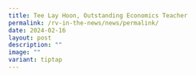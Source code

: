 ```yaml
---
title: Tee Lay Hoon, Outstanding Economics Teacher
permalink: /rv-in-the-news/news/permalink/
date: 2024-02-16
layout: post
description: ""
image: ""
variant: tiptap
---
```

